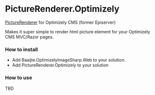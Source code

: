 # PictureRenderer.Optimizely
[PictureRenderer](https://github.com/ErikHen/PictureRenderer) for Optimizely CMS (former Episerver)

Makes it super simple to render html picture element for your Optimizely CMS MVC/Razor pages.

### How to install
* Add Baaijte.OptimizelyImageSharp.Web to your solution.
* Add PictureRenderer.Optimizely to your solution

### How to use
TBD


